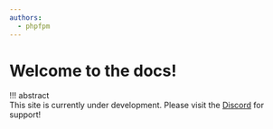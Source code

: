 ```yaml
---
authors:
  - phpfpm
---
```


# Welcome to the docs!

!!! abstract  
    This site is currently under development. Please visit the [Discord](https://discord.gg/gNTPAsJRZt) for support!